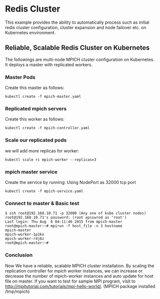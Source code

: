 # Redis Cluster
This example provides the ability to automatically process such as initial redis cluster configuration, cluster expansion and node failover etc. on Kubernetes environment.

## Reliable, Scalable Redis Cluster on Kubernetes
The followings are multi-node MPICH cluster configuration on Kubernetes. It deploys a master with replicated workers.

### Master Pods
Create this master as follows:
```
kubectl create -f mpich-master.yaml
```

### Replicated mpich servers
Create this worker as follows:
```
kubectl create -f mpich-controller.yaml
```

### Scale our replicated pods
we will add more replicas for worker:
```
kubectl scale rc mpich-worker --replicas=3
```

### mpich master service
Create the service by running: Using NodePort as 32000 tcp port
```
kubectl create -f mpich-service.yaml
```

### Connect to master & Basic test
```
$ ssh root@192.168.10.71 -p 32000 (Any one of kube cluster nodes)
root@192.168.10.71's password: (root apsswrod as 'root')
Last login: Thu Aug  6 04:11:46 2015 from mpich-master
root@mpich-master:~# mpirun -f host_file -n 3 hostname
mpich-master
mpich-worker-1p1ko
mpich-worker-r4j6z
root@mpich-master:~#
```

### Conclusion
Now We have a reliable, scalable MPICH cluster installation. By scaling the replication controller for mpich worker instances, we can increase or decrease the number of mpich-worker instances and auto update for host file on master. If you want to test for sample MPI program, visit to http://mpitutorial.com/tutorials/mpi-hello-world/. (MPICH package installed /tmp/mpich)

